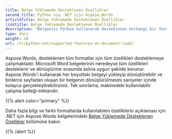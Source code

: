 ```yaml
---
title: Belge Yüklemede Desteklenen Özellikler
second_title: Python via .NET için Aspose.Words
articleTitle: Belge Yüklemede Desteklenen Özellikler
linktitle: Belge Yüklemede Desteklenen Özellikler
description: "Belgenizi Python kullanarak desteklenen herhangi bir formatta yükleyin. Her boyuttaki belgeyi içe aktarın ve dönüştürün."
type: docs
weight: 20
url: /tr/python-net/supported-features-on-document-load/
---
```


Aspose.Words, desteklenen tüm formatlar için tüm özellikleri desteklemeye çalışmaktadır. Microsoft Word belgelerinin neredeyse tüm özellikleri desteklenir ve dönüştürme sırasında aslına uygun şekilde korunur. Aspose.Words'i kullanarak her boyuttaki belgeyi yükleyip dönüştürebilir ve binlerce sayfadan oluşan bir belgenin dönüştürülmesini saniyeler içinde kolayca gerçekleştirebilirsiniz. Tek sınırlama, makinedeki kullanılabilir çalışma belleği miktarıdır.

{{% alert color="primary" %}}

Daha fazla bilgi ve farklı formatlarda kullanılabilen özelliklerin açıklaması için .NET için Aspose.Words belgelerindeki [Belge Yüklemede Desteklenen Özellikler](/words/tr/net/supported-features-on-document-load/) bölümüne bakın.

{{% /alert %}}